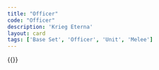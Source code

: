 ```yaml
---
title: "Officer"
code: "Officer"
description: 'Krieg Eterna'
layout: card
tags: ['Base Set', 'Officer', 'Unit', 'Melee']
---
```

{{<card-detail-page title="Officer" artwork="Horse Artillery of the Imperial Guard by Édouard Detaille (1870)" />}}